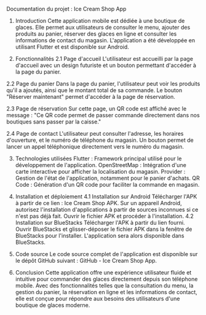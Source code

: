 Documentation du projet : Ice Cream Shop App
1. Introduction
Cette application mobile est dédiée à une boutique de glaces. Elle permet aux utilisateurs de consulter le menu, ajouter des produits au panier, réserver des glaces en ligne et consulter les informations de contact du magasin. L'application a été développée en utilisant Flutter et est disponible sur Android.

2. Fonctionnalités
2.1 Page d'accueil
L'utilisateur est accueilli par la page d'accueil avec un design futuriste et un bouton permettant d'accéder à la page du panier.

2.2 Page du panier
Dans la page du panier, l'utilisateur peut voir les produits qu'il a ajoutés, ainsi que le montant total de sa commande. Le bouton "Réserver maintenant" permet d'accéder à la page de réservation.

2.3 Page de réservation
Sur cette page, un QR code est affiché avec le message : "Ce QR code permet de passer commande directement dans nos boutiques sans passer par la caisse."

2.4 Page de contact
L'utilisateur peut consulter l'adresse, les horaires d'ouverture, et le numéro de téléphone du magasin. Un bouton permet de lancer un appel téléphonique directement vers le numéro du magasin.

3. Technologies utilisées
Flutter : Framework principal utilisé pour le développement de l'application.
OpenStreetMap : Intégration d'une carte interactive pour afficher la localisation du magasin.
Provider : Gestion de l'état de l'application, notamment pour le panier d'achats.
QR Code : Génération d'un QR code pour faciliter la commande en magasin.
4. Installation et déploiement
4.1 Installation sur Android
Télécharger l'APK à partir de ce lien : Ice Cream Shop APK.
Sur un appareil Android, autorisez l'installation d'applications à partir de sources inconnues si ce n'est pas déjà fait.
Ouvrir le fichier APK et procéder à l'installation.
4.2 Installation sur BlueStacks
Télécharger l'APK à partir du lien fourni.
Ouvrir BlueStacks et glisser-déposer le fichier APK dans la fenêtre de BlueStacks pour l'installer.
L'application sera alors disponible dans BlueStacks.
5. Code source
Le code source complet de l'application est disponible sur le dépôt GitHub suivant : GitHub - Ice Cream Shop App.

6. Conclusion
Cette application offre une expérience utilisateur fluide et intuitive pour commander des glaces directement depuis son téléphone mobile. Avec des fonctionnalités telles que la consultation du menu, la gestion du panier, la réservation en ligne et les informations de contact, elle est conçue pour répondre aux besoins des utilisateurs d'une boutique de glaces moderne.
